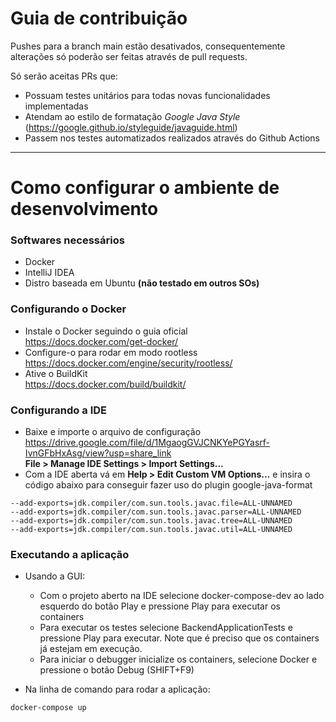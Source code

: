 # Guia de contribuição

Pushes para a branch main estão desativados, consequentemente alterações só poderão ser feitas através de pull
requests.

Só serão aceitas PRs que:

* Possuam testes unitários para todas novas funcionalidades implementadas
* Atendam ao estilo de formatação *Google Java Style* (https://google.github.io/styleguide/javaguide.html)
* Passem nos testes automatizados realizados através do Github Actions

---

# Como configurar o ambiente de desenvolvimento

### Softwares necessários

* Docker
* IntelliJ IDEA
* Distro baseada em Ubuntu **(não testado em outros SOs)**

### Configurando o Docker

* Instale o Docker seguindo o guia oficial  
  https://docs.docker.com/get-docker/
* Configure-o para rodar em modo rootless  
  https://docs.docker.com/engine/security/rootless/
* Ative o BuildKit  
  https://docs.docker.com/build/buildkit/

### Configurando a IDE

* Baixe e importe o arquivo de configuração  
  https://drive.google.com/file/d/1MgaogGVJCNKYePGYasrf-IvnGFbHxAsg/view?usp=share_link  
  **File > Manage IDE Settings > Import Settings...**
* Com a IDE aberta vá em **Help > Edit Custom VM Options...** e insira o código abaixo para conseguir fazer uso do
  plugin google-java-format

```
--add-exports=jdk.compiler/com.sun.tools.javac.file=ALL-UNNAMED
--add-exports=jdk.compiler/com.sun.tools.javac.parser=ALL-UNNAMED
--add-exports=jdk.compiler/com.sun.tools.javac.tree=ALL-UNNAMED
--add-exports=jdk.compiler/com.sun.tools.javac.util=ALL-UNNAMED
```

### Executando a aplicação

* Usando a GUI:
  * Com o projeto aberto na IDE selecione docker-compose-dev ao lado esquerdo do botão Play e pressione Play para
    executar os containers
  * Para executar os testes selecione BackendApplicationTests e pressione Play para executar. Note que é preciso que os
    containers já estejam em execução.
  * Para iniciar o debugger inicialize os containers, selecione Docker e pressione o botão Debug (SHIFT+F9)

* Na linha de comando para rodar a aplicação:

```
docker-compose up
```
